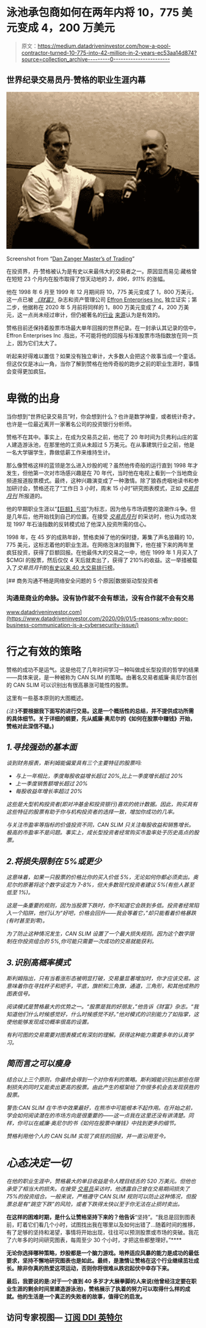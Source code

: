 # 泳池承包商如何在两年内将 10，775 美元变成 4，200 万美元

> 原文：<https://medium.datadriveninvestor.com/how-a-pool-contractor-turned-10-775-into-42-million-in-2-years-ec53aa14d874?source=collection_archive---------0----------------------->

## 世界纪录交易员丹·赞格的职业生涯内幕

![](img/ff825f2b7fe0ea2739c9a9d3326fd703.png)

Screenshot from “[Dan Zanger Master’s of Trading](https://www.youtube.com/watch?v=Y4D9IpKJMLo&ab_channel=DanZanger)”

在投资界，丹·赞格被认为是有史以来最伟大的交易者之一。原因显而易见:藏格曾在短短 23 个月内在股市取得了惊天动地的 *3，896，911%* 的涨幅。

他在 1998 年 6 月至 1999 年 12 月期间将 10，775 美元变成了 1，800 万美元，这一点已被 [*《财富》*](https://money.cnn.com/magazines/fortune/fortune_archive/2000/12/18/293117/index.htm) 杂志和资产管理公司 [Effron Enterprises Inc.](http://chartpattern.com/articles/effron.pdf) 独立证实；第二步，他据称在 2020 年 5 月前将同样的 1，800 万美元变成了 4，200 万美元，这一点尚未经过审计，但仍被著名的[行业](http://traders.com/Documentation/FEEDbk_docs/2003/08/Abstracts_new/Interview/interview.html) [来源](https://www.yumpu.com/en/document/view/38118727/letter-from-the-editor-perseverance-definedthe-story-of-dan-zanger)认为是有效的。

赞格目前还保持着股票市场最大单年回报的世界纪录。在一封承认其记录的信中，Effron Enterprises Inc .指出，不可能将他的回报与标准股票市场指数放在同一页上，因为它们太大了。

听起来好得难以置信？如果没有独立审计，大多数人会把这个故事当成一个童话。但这仅仅是冰山一角，当你了解到赞格在他传奇般的跑步之前的职业生涯时，事情会变得更加疯狂。

# 卑微的出身

当你想到“世界纪录交易员”时，你会想到什么？也许是数学神童，或者统计奇才。也许是一位最近离开一家著名公司的投资银行分析师。

赞格不在其中。事实上，在成为交易员之前，他花了 20 年时间为贝弗利山庄的富人建造游泳池，在那里他的工资从未超过 5 万美元。在从事建筑行业之前，他是一名大学辍学生，靠做低薪工作来维持生计。

那么像赞格这样的蓝领是怎么进入炒股的呢？虽然他传奇般的运行直到 1998 年才发生，但他第一次对市场感兴趣是在 70 年代，当时他在电视上看到一个当地商业频道报道股票模式。最终，这种兴趣演变成了一种激情。除了狼吞虎咽地读书和参加研讨会，赞格还花了“工作日 3 小时，周末 15 小时”研究图表模式，正如 [*交易员月刊*](http://www.chartpattern.com/articles/tradermonthly100.pdf) 所报道的。

他的早期职业生涯以“[【巨额】亏损](https://twitter.com/DanZanger/status/1026893007403053056)”为标志，因为他与市场调整的浪潮作斗争。但是几年后，他开始找到自己的位置。在接受 [*交易员月刊*](http://www.chartpattern.com/articles/tradermonthly100.pdf) 的采访时，他认为成功发现 1997 年石油指数的反转模式给了他深入投资所需的信心。

1998 年，在 45 岁的成熟年龄，赞格卖掉了他的保时捷，筹集了声名狼藉的 10，775 美元，这标志着他的职业生涯。在网络泡沫的鼓舞下，他在接下来的两年里疯狂投资，获得了巨额回报。在他最伟大的交易之一中，他在 1999 年 1 月买入了$CMGI 的股票，然后仅仅 4 天后就卖出了，获得了 210%的收益。这一举措被载入了*交易员月刊*的[有史以来 40 大交易排行榜](http://www.chartpattern.com/articles/40greatest-trades-article.pdf?_ga=2.266294543.1230671037.1606245000-942529761.1606245000&_gac=1.223637353.1606349293.CjwKCAiAnvj9BRA4EiwAuUMDf3jCr1UW0fR3dCoZI8Zt1J32nsrl489U_XDbQO-RdzKbQnLFLNzq5RoC-xYQAvD_BwE)。

[](https://www.datadriveninvestor.com/2020/09/01/5-reasons-why-poor-business-communication-is-a-cybersecurity-issue/) [## 商务沟通不畅是网络安全问题的 5 个原因|数据驱动型投资者

### 沟通是商业的命脉。没有协作就不会有想法，没有合作就不会有交易

www.datadriveninvestor.com](https://www.datadriveninvestor.com/2020/09/01/5-reasons-why-poor-business-communication-is-a-cybersecurity-issue/) 

# 行之有效的策略

赞格的成功不是运气。这是他花了几年时间学习一种叫做成长型投资的哲学的结果——具体来说，是一种被称为 CAN SLIM 的策略。由著名交易者威廉·奥尼尔首创的 CAN SLIM 可以识别出有很高暴涨可能性的股票。

这里有一些基本原则的大图概述。

*(注:***)不要根据我下面写的进行交易。这是一个概括性的总结，并不提供成功所需的具体细节。关于详细的纲要，先从威廉·奥尼尔的《如何在股票中赚钱》开始，赞格对此深信不疑。)**

## *1.寻找强劲的基本面*

*谈到财务报表，斯利姆能偏爱具有三个主要特征的股票吗:*

*   *与上一年相比，季度每股收益增长超过 20%,比上一季度增长超过 20%*
*   *上一季度销售额增长超过 20%*
*   *每股收益年增长率超过 20%*

*这些是大型机构投资者(即对冲基金和投资银行)喜欢的统计数据。因此，购买具有这些特征的股票有助于你与机构投资者的选择一致，增加你成功的几率。*

*与关注市盈率等指标的价值投资不同，CAN SLIM 只关注每股收益和销售增长。极高的市盈率不是问题。事实上，成长型投资者经常购买市盈率处于历史高点的股票。*

## *2.将损失限制在 5%或更少*

*这意味着，如果一只股票的价格比你的买入价低 5%，无论如何你都必须卖出。奥尼尔的原著将这个数字设定为 7-8%，但大多数现代投资者建议 5%(有些人甚至低至 1%)。*

*这是一条重要的规则，因为当股票下跌时，你不知道它会跌到多低。投资者经常陷入一个陷阱，他们认为“好吧，价格会回升——我会等着它，”却只能看着价格暴跌(有时甚至到零)。*

*为了防止这种情况发生，CAN SLIM 设置了一个最大损失规则。因为这个数字限制在你投资组合的 5%,你可能只需要一次成功的交易就能获利。*

## *3.识别高概率模式*

*斯利姆指出，只有当看涨形态被明显打破，交易量显著增加时，你才应该交易。这意味着你在寻找杯子和把手，平底，旗帜和三角旗，通道，三角形，和其他成熟的图表信号。*

*阅读模式是赞格最大的优势之一。“股票是我的好朋友，”他告诉《财富》杂志。“我知道他们什么时候感觉好，什么时候感觉不好。”他对模式的识别能力了如指掌，这使他能够发现成功概率很高的设置。*

*有利可图的交易需要对图表模式有深刻的理解。获得这种能力需要多年的认真学习。*

## *简而言之可以瘦身*

*结合以上三个原则，你最终会得到一个对你有利的策略。斯利姆能识别出那些在限制损失的同时又能卖出更高的股票。由此产生的框架给了你很多机会去发现获胜的股票。*

*警告:CAN SLIM 在牛市中效果最好，在熊市中可能根本不起作用。在开始之前，学会如何阅读潜在的市场方向是很重要的——这一点我在这里还没有讲清楚。同样，你可以在威廉·奥尼尔的书《如何在股票中赚钱》中找到更多的细节。*

*赞格利用他个人的 CAN SLIM 实现了疯狂的回报，并一直沿用至今。*

# *心态决定一切*

*在他的职业生涯中，赞格最大的单日收益是令人瞠目结舌的 520 万美元。但他也承受了相当大的损失。在接受 [*交易员*](http://chartpattern.com/articles/tradermag.pdf)*采访时，他透露自己曾在交易期间损失了 75%的投资组合。一般来说，严格遵守 CAN SLIM 规则可以防止这种情况，但股票总是有“跳空下跌”的风险，或者下跌得太快以至于你无法在止损时卖出。**

**在这样的困难时期，是什么让赞格坚持下来的？他告诉[](http://chartpattern.com/articles/tradermag.pdf)**“坚持”。“我总是回到图表前，盯着它们看几个小时，试图找出我在哪里以及如何出错了...随着时间的推移，有了足够的坚持和渴望，事情将开始出现，往往可以预测股票或市场的突破。我花了六年多的时间研究图表，每周至少 30 个小时，才把这些都整理好。”****

**无论你选择哪种策略，炒股都是一个脑力游戏。培养适应风暴的能力是成功的最低要求，坚持不懈地研究图表也是如此。最终，是激情让赞格在这个行业继续茁壮成长。除非你真的热爱这项运动，否则你将很难从跌宕起伏中幸存下来。**

**最后，我要说的是:对于一个直到 40 多岁才大展拳脚的人来说(他曾经注定要在职业生涯的剩余时间里建造游泳池)，赞格展示了执着的努力可以取得什么样的成就。他的生活是一个真正的失败者的故事，值得它的启发。**

## **访问专家视图— [订阅 DDI 英特尔](https://datadriveninvestor.com/ddi-intel)**